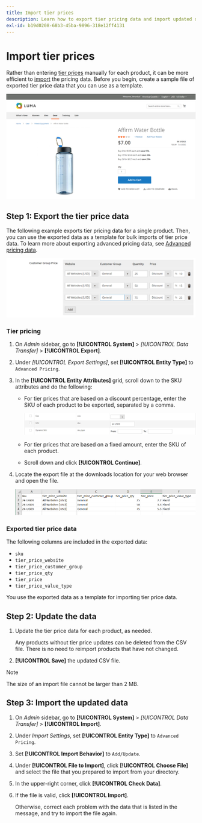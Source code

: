 ```yaml
---
title: Import tier prices
description: Learn how to export tier pricing data and import updated data.
exl-id: b19d0208-68b3-45ba-9896-318e12ff4131
---
```

# Import tier prices

Rather than entering [tier prices](../catalog/product-price-tier.md) manually for each product, it can be more efficient to [import](data-import.md) the pricing data. Before you begin, create a sample file of exported tier price data that you can use as a template.

![Example storefront - tiered pricing](./assets/storefront-tier-pricing-water-bottle.png)<!-- zoom -->

## Step 1: Export the tier price data

The following example exports tier pricing data for a single product. Then, you can use the exported data as a template for bulk imports of tier price data. To learn more about exporting advanced pricing data, see [Advanced pricing data](data-attributes-product.md#advanced-pricing-attributes).

![Product tiered pricing](./assets/price-tier-customer-group-discount.png)<!-- zoom -->

### Tier pricing

1. On _Admin_ sidebar, go to  **[!UICONTROL System]** > _[!UICONTROL Data Transfer]_ > **[!UICONTROL Export]**.

1. Under _[!UICONTROL Export Settings]_, set **[!UICONTROL Entity Type]** to `Advanced Pricing`.

1. In the **[!UICONTROL Entity Attributes]** grid, scroll down to the SKU attributes and do the following:

    - For tier prices that are based on a discount percentage, enter the SKU of each product to be exported, separated by a comma.

      ![Data export - product SKUs](./assets/price-tier-export-sku.png)<!-- zoom -->

    - For tier prices that are based on a fixed amount, enter the SKU of each product.

    - Scroll down and click **[!UICONTROL Continue]**.

1. Locate the export file at the downloads location for your web browser and open the file.

   ![Example - exported customer group discount tier price data](./assets/price-tier-customer-group-discount-export.png)<!-- zoom -->

### Exported tier price data

The following columns are included in the exported data:

- `sku`
- `tier_price_website`
- `tier_price_customer_group`
- `tier_price_qty`
- `tier_price`
- `tier_price_value_type`

You use the exported data as a template for importing tier price data.

## Step 2: Update the data

1. Update the tier price data for each product, as needed.

   Any products without tier price updates can be deleted from the CSV file. There is no need to reimport products that have not changed.

1. **[!UICONTROL Save]** the updated CSV file.

>[!NOTE]
>
>The size of an import file cannot be larger than 2 MB.

## Step 3: Import the updated data

1. On _Admin_ sidebar, go to **[!UICONTROL System]** > _[!UICONTROL Data Transfer]_ > **[!UICONTROL Import]**.

1. Under _Import Settings_, set **[!UICONTROL Entity Type]** to `Advanced Pricing`.

1. Set **[!UICONTROL Import Behavior]** to `Add/Update`.

1. Under **[!UICONTROL File to Import]**, click **[!UICONTROL Choose File]** and select the file that you prepared to import from your directory.

1. In the upper-right corner, click **[!UICONTROL Check Data]**.

1. If the file is valid, click **[!UICONTROL Import]**.

   Otherwise, correct each problem with the data that is listed in the message, and try to import the file again.
